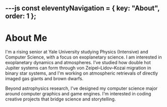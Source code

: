 ---js
const eleventyNavigation = {
	key: "About",
	order: 1
};
---

# About Me

I'm a rising senior at Yale University studying Physics (Intensive) and Computer Science, with a focus on exoplanetary science. I am interested in exoplanetary dynamics and atmospheres. I’ve studied how double hot Jupiter systems can form through von Zeipel–Lidov–Kozai migration in binary star systems, and I'm working on atmospheric retrievals of directly imaged gas giants and brown dwarfs.

Beyond astrophysics research, I've designed my computer science major around computer graphics and game engines. I'm interested in coding creative projects that bridge science and storytelling.
